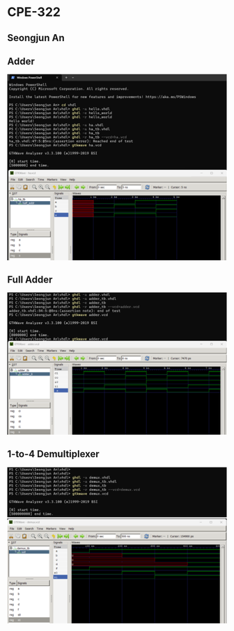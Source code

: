 # CPE-322
## Seongjun An
## Adder
![HI](images/322%20lab1-1.png)
## Full Adder
![HI](images/322%20lab1-2.png)
## 1-to-4 Demultiplexer
![HI](images/322%20lab1-3.png)
![HI](images/322%20lab1-4.png)
